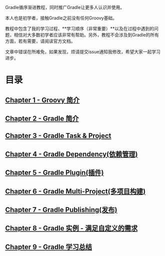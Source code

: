 Gradle循序渐进教程，同时推广Gradle让更多人认识并使用。

本人也是初学者，接触Gradle之前没有任何Groovy基础。

教程中包含了我的学习过程、**学习顺序（非常重要）**以及在过程中遇到的问题，相信对大多数初学者应该非常有帮助。另外，教程不会涉及到Gradle的所有方面，若有需要，请阅读官方文档。

文章中错误在所难免，如果发现，烦请提交issue通知我修改，希望大家一起学习进步。

目录
===============

## [Chapter 1 - Groovy 简介](chapter1)

## [Chapter 2 - Gradle 简介](chapter2)

## [Chapter 3 - Gradle Task & Project](chapter3)

## [Chapter 4 - Gradle Dependency(依赖管理)](chapter4)

## [Chapter 5 - Gradle Plugin(插件)](chapter5)

## [Chapter 6 - Gradle Multi-Project(多项目构建)](chapter6)

## [Chapter 7 - Gradle Publishing(发布)](chapter7)

## [Chapter 8 - Gradle 实例 - 满足自定义的需求](chapter8)

## [Chapter 9 - Gradle 学习总结](chapter9)
